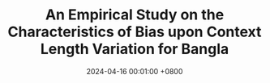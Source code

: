 ---
title:          "An Empirical Study on the Characteristics of Bias upon Context Length Variation for Bangla"
date:           2024-04-16 00:01:00 +0800
selected:       true
pub:            "ACL 2024 findings section"
pub_pre:        "Accepted at "
# pub_post:       "ACL 2024 findings section"
# pub_last:       ' <span class="badge badge-pill badge-publication badge-success">Spotlight</span>'
pub_date:       "June 2023 - April 2024"

supervisor:     
- Dr. Rifat Shahriyar (Professor, BUET)

details: >-
 This research project, which formed the basis of my undergraduate thesis under the supervision of Dr. Rifat Shahriar, explored the nuances of gender bias detection in Bangla language models. We constructed a curated dataset for detecting gender bias in both static and contextual setups and compared different bias detection methods specifically tailored to Bangla. The study established benchmark statistics using baseline methods and analyzed bias in various language models supporting Bangla, including BanglaBERT, MuRIL, and XML-RoBERTa. A key focus was understanding how the context length of templates and sentences affects bias detection outcomes. This work serves as a foundational study for bias detection in Bangla language models. Please refer to the paper link for more details.

cover:          /assets/images/thesis.png
authors:
  - Jayanta Sadhu*
  - Ayan Antik Khan*
  - Abhik Bhattacharya
  - Dr. Rifat Shahriyar (Professor, BUET)
keywords:
  - Bias and Fairness
  - Bangla
  - Random Effect Models
  - Contextual Embeddings
  - Bias Benchmarking
  - Statistical Analysis
  - Data Distribution
links:
  Paper: https://arxiv.org/pdf/2407.06432
  Code: https://github.com/csebuetnlp/BanglaContextualBias
---